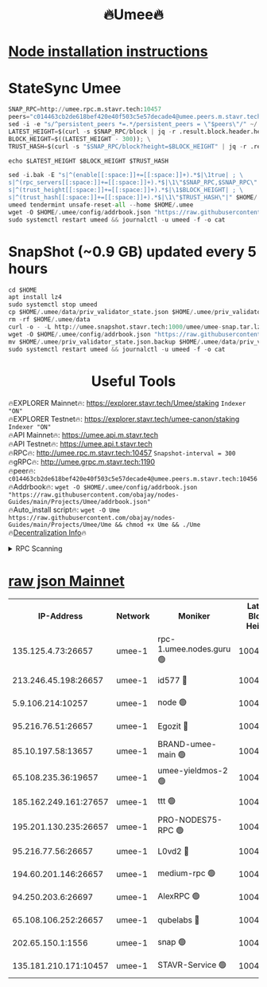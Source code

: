<h1 align="center"> 🔥Umee🔥</h1>


[Node installation instructions](https://github.com/obajay/nodes-Guides/tree/main/Projects/Umee)
=
# StateSync Umee
```python
SNAP_RPC=http://umee.rpc.m.stavr.tech:10457
peers="c014463cb2de618bef420e40f503c5e57decade4@umee.peers.m.stavr.tech:10456"
sed -i -e "s/^persistent_peers *=.*/persistent_peers = \"$peers\"/" ~/.umee/config/config.toml
LATEST_HEIGHT=$(curl -s $SNAP_RPC/block | jq -r .result.block.header.height); \
BLOCK_HEIGHT=$((LATEST_HEIGHT - 300)); \
TRUST_HASH=$(curl -s "$SNAP_RPC/block?height=$BLOCK_HEIGHT" | jq -r .result.block_id.hash)

echo $LATEST_HEIGHT $BLOCK_HEIGHT $TRUST_HASH

sed -i.bak -E "s|^(enable[[:space:]]+=[[:space:]]+).*$|\1true| ; \
s|^(rpc_servers[[:space:]]+=[[:space:]]+).*$|\1\"$SNAP_RPC,$SNAP_RPC\"| ; \
s|^(trust_height[[:space:]]+=[[:space:]]+).*$|\1$BLOCK_HEIGHT| ; \
s|^(trust_hash[[:space:]]+=[[:space:]]+).*$|\1\"$TRUST_HASH\"|" $HOME/.umee/config/config.toml
umeed tendermint unsafe-reset-all --home $HOME/.umee
wget -O $HOME/.umee/config/addrbook.json "https://raw.githubusercontent.com/obajay/nodes-Guides/main/Projects/Umee/addrbook.json"
sudo systemctl restart umeed && journalctl -u umeed -f -o cat
```
# SnapShot (~0.9 GB) updated every 5 hours
```python
cd $HOME
apt install lz4
sudo systemctl stop umeed
cp $HOME/.umee/data/priv_validator_state.json $HOME/.umee/priv_validator_state.json.backup
rm -rf $HOME/.umee/data
curl -o - -L http://umee.snapshot.stavr.tech:1000/umee/umee-snap.tar.lz4 | lz4 -c -d - | tar -x -C $HOME/.umee --strip-components 2
wget -O $HOME/.umee/config/addrbook.json "https://raw.githubusercontent.com/obajay/nodes-Guides/main/Projects/Umee/addrbook.json"
mv $HOME/.umee/priv_validator_state.json.backup $HOME/.umee/data/priv_validator_state.json
sudo systemctl restart umeed && journalctl -u umeed -f -o cat
```
 <h1 align="center"> Useful Tools</h1>

🔥EXPLORER Mainnet🔥:      https://explorer.stavr.tech/Umee/staking             `Indexer "ON"` \
🔥EXPLORER Testnet🔥:        https://explorer.stavr.tech/umee-canon/staking      `Indexer "ON"` \
🔥API Mainnet🔥:                   https://umee.api.m.stavr.tech \
🔥API Testnet🔥:                     https://umee.api.t.stavr.tech \
🔥RPC🔥:                                   http://umee.rpc.m.stavr.tech:10457                     `Snapshot-interval = 300` \
🔥gRPC🔥:                              http://umee.grpc.m.stavr.tech:1190 \
🔥peer🔥:                     `c014463cb2de618bef420e40f503c5e57decade4@umee.peers.m.stavr.tech:10456` \
🔥Addrbook🔥:    ```wget -O $HOME/.umee/config/addrbook.json "https://raw.githubusercontent.com/obajay/nodes-Guides/main/Projects/Umee/addrbook.json"``` \
🔥Auto_install script🔥: ```wget -O Ume https://raw.githubusercontent.com/obajay/nodes-Guides/main/Projects/Umee/Ume && chmod +x Ume && ./Ume``` \
🔥[Decentralization Info](https://github.com/obajay/StateSync-snapshots/tree/main/Projects/Umee/Decentralization)🔥

<details>
<summary>RPC Scanning</summary>

<h2 align="center"> We scan nodes in real time every 4 hours. And we provide the final result of RPC endpoints.
We cannot influence the operation of these nodes in any way. </h2>


```python
If Voting Power is higher than 0 --> then the Node is a validator of the network and may be subject to attack and be a potential threat to the chain.
```
```python
We marked such validators with a red symbol
```

</details>

[raw json Mainnet](https://rpc-check.umeem.stavr.tech/umeem/rpc-umeem-result.json)
=



<table><tr><th>IP-Address</th><th>Network</th><th>Moniker</th><th>Latest Block Height</th><th>Earliest Block Height</th><th>Catching Up</th><th>Tx Index</th><th>Voting Power</th><th>Scan Time</th></tr><tr><td>135.125.4.73:26657</td><td>umee-1</td><td>rpc-1.umee.nodes.guru 🟢</td><td>10049187</td><td>5167386</td><td>False</td><td>on</td><td>0</td><td>2024-01-08T20:15:01.462952596UTC</td></tr><tr><td>213.246.45.198:26657</td><td>umee-1</td><td>id577 🔴</td><td>10049171</td><td>7100001</td><td>False</td><td>on</td><td>35105585</td><td>2024-01-08T20:13:31.822444936UTC</td></tr><tr><td>5.9.106.214:10257</td><td>umee-1</td><td>node 🟢</td><td>10049183</td><td>7942001</td><td>False</td><td>on</td><td>0</td><td>2024-01-08T20:14:36.201069288UTC</td></tr><tr><td>95.216.76.51:26657</td><td>umee-1</td><td>Egozit 🔴</td><td>10049187</td><td>8262001</td><td>False</td><td>off</td><td>38162361</td><td>2024-01-08T20:15:01.063747838UTC</td></tr><tr><td>85.10.197.58:13657</td><td>umee-1</td><td>BRAND-umee-main 🟢</td><td>10049175</td><td>8427832</td><td>False</td><td>on</td><td>0</td><td>2024-01-08T20:13:51.175742953UTC</td></tr><tr><td>65.108.235.36:19657</td><td>umee-1</td><td>umee-yieldmos-2 🟢</td><td>10049165</td><td>9575548</td><td>False</td><td>on</td><td>0</td><td>2024-01-08T20:12:52.445928502UTC</td></tr><tr><td>185.162.249.161:27657</td><td>umee-1</td><td>ttt 🟢</td><td>10049180</td><td>9733423</td><td>False</td><td>on</td><td>0</td><td>2024-01-08T20:14:20.452267583UTC</td></tr><tr><td>195.201.130.235:26657</td><td>umee-1</td><td>PRO-NODES75-RPC 🟢</td><td>10049181</td><td>9949181</td><td>False</td><td>on</td><td>0</td><td>2024-01-08T20:14:33.026523037UTC</td></tr><tr><td>95.216.77.56:26657</td><td>umee-1</td><td>L0vd2 🔴</td><td>10049190</td><td>9949190</td><td>False</td><td>off</td><td>37294857</td><td>2024-01-08T20:15:20.725613986UTC</td></tr><tr><td>194.60.201.146:26657</td><td>umee-1</td><td>medium-rpc 🟢</td><td>10049173</td><td>9984137</td><td>False</td><td>on</td><td>0</td><td>2024-01-08T20:13:40.367978448UTC</td></tr><tr><td>94.250.203.6:26697</td><td>umee-1</td><td>AlexRPC 🟢</td><td>10049174</td><td>9998001</td><td>False</td><td>on</td><td>0</td><td>2024-01-08T20:13:44.800922504UTC</td></tr><tr><td>65.108.106.252:26657</td><td>umee-1</td><td>qubelabs 🔴</td><td>10049175</td><td>10042989</td><td>False</td><td>on</td><td>36642132</td><td>2024-01-08T20:13:51.557617016UTC</td></tr><tr><td>202.65.150.1:1556</td><td>umee-1</td><td>snap 🟢</td><td>10049182</td><td>10044215</td><td>False</td><td>on</td><td>0</td><td>2024-01-08T20:14:33.878191708UTC</td></tr><tr><td>135.181.210.171:10457</td><td>umee-1</td><td>STAVR-Service 🟢</td><td>10049188</td><td>10047001</td><td>False</td><td>on</td><td>0</td><td>2024-01-08T20:15:10.041739592UTC</td></tr></table>
